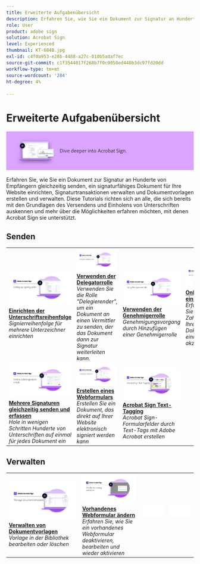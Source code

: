 ```yaml
---
title: Erweiterte Aufgabenübersicht
description: Erfahren Sie, wie Sie ein Dokument zur Signatur an Hunderte von Empfängern gleichzeitig senden, ein signaturfähiges Dokument für Ihre Website einrichten, Signaturtransaktionen verwalten und Dokumentvorlagen erstellen und verwalten.
role: User
product: adobe sign
solution: Acrobat Sign
level: Experienced
thumbnail: KT-6848.jpg
exl-id: c4f0a953-e28b-4488-a27c-010b5adaf7ec
source-git-commit: c1f3544017f268b7f0c9050ed440b3dc97fd20dd
workflow-type: tm+mt
source-wordcount: '284'
ht-degree: 4%

---
```


# Erweiterte Aufgabenübersicht

![Erweitertes Bild für Sign](../assets/Hero-Advanced.png)

Erfahren Sie, wie Sie ein Dokument zur Signatur an Hunderte von Empfängern gleichzeitig senden, ein signaturfähiges Dokument für Ihre Website einrichten, Signaturtransaktionen verwalten und Dokumentvorlagen erstellen und verwalten. Diese Tutorials richten sich an alle, die sich bereits mit den Grundlagen des Versendens und Einholens von Unterschriften auskennen und mehr über die Möglichkeiten erfahren möchten, mit denen Acrobat Sign sie unterstützt.

## Senden

<table style="table-layout:fixed">
<tr>
  <td>
    <a href="setting-up-routing.md">
      <img alt="Einrichten der Unterschriftsreihenfolge" src="../assets/Routing.png">
    </a>
    <div>
    <a href="setting-up-routing.md"><strong>Einrichten der Unterschriftsreihenfolge</strong></a>
    </div>
    <em>Signierreihenfolge für mehrere Unterzeichner einrichten</em>
    <br>
  </td>
  <td>
    <a href="delegate-signature.md">
      <img alt="An eine andere Person delegieren" src="../assets/Delegating.png" />
    </a>  
    <div>
    <a href="delegate-signature.md"><strong>Verwenden der Delegatorrolle</strong></a>
    </div>
    <em>Verwenden Sie die Rolle "Delegierender", um ein Dokument an einen Vermittler zu senden, der das Dokument dann zur Signatur weiterleiten kann.</em>
    <br>
  </td>
  <td>
    <a href="add-an-approver.md">
      <img alt="Verwenden der Genehmigerrolle" src="../assets/Approver.png" />
    </a>
    <div>
    <a href="add-an-approver.md"><strong>Verwenden der Genehmigerrolle</strong></a>
    </div>
    <em>Genehmigungsvorgang durch Hinzufügen einer Genehmigerrolle</em>
    <br>
  </td>
  <td>
    <a href="set-up-online-payments.md">
      <img alt="Onlinezahlungen einrichten" src="../assets/Payments.png" />
    </a>
    <div>
    <a href="set-up-online-payments.md"><strong>Onlinezahlungen einrichten</strong></a>
    </div>
    <em>Erfahren Sie, wie Sie Online-Zahlungen in Ihren Dokumenten einrichten und akzeptieren.</em>
    <br>
  </td>
</tr>
<tr>
 <td>
    <a href="megasign.md">
      <img alt="Mehrere Signaturen gleichzeitig senden und erfassen" src="../assets/Megasign.png" />
    </a>
    <div>
    <a href="megasign.md"><strong>Mehrere Signaturen gleichzeitig senden und erfassen</strong></a>
    </div>
    <em>Hole in wenigen Schritten Hunderte von Unterschriften auf einmal für jedes Dokument ein</em>
    <br>
  </td>
  <td>
    <a href="webform.md">
      <img alt="Erstellen eines Webformulars" src="../assets/Webform.png" />
    </a>
    <div>
    <a href="webform.md"><strong>Erstellen eines Webformulars</strong></a>
    </div>
    <em>Erstellen Sie ein Dokument, das direkt auf Ihrer Website elektronisch signiert werden kann</em>
    <br>
  </td>
  <td>
    <a href="adobe-sign-text-tagging.md">
      <img alt="Acrobat Sign Text-Tagging" src="../assets/Text-Tagging.png" />
  </a>
    <div>
    <a href="adobe-sign-text-tagging.md"><strong>Acrobat Sign Text-Tagging</strong></a>
    </div>
    <em>Acrobat Sign-Formularfelder durch Text-Tags mit Adobe Acrobat erstellen</em>
    <br>
  </td>
</tr>
</table>

## Verwalten

<table style="table-layout:fixed">
<tr>
  <td>
    <a href="edit-a-template.md">
      <img alt="Verwalten von Dokumentvorlagen" src="../assets/ManageTemplate.png" />
    </a>
    <div>
    <a href="edit-a-template.md"><strong>Verwalten von Dokumentvorlagen</strong></a>
    </div>
    <em>Vorlage in der Bibliothek bearbeiten oder löschen</em>
    <br>
  </td>
  <td>
    <a href="modify-webform.md">
      <img alt="Vorhandenes Webformular ändern" src="../assets/Modifywebform.png" />
    </a>
    <div>
    <a href="modify-webform.md"><strong>Vorhandenes Webformular ändern</strong></a>
    </div>
    <em>Erfahren Sie, wie Sie ein vorhandenes Webformular deaktivieren, bearbeiten und wieder aktivieren</em>
    <br>
  </td>  
  <td>
    <img alt="Spacer" src="../assets/Whitespacer.png" />
    <div>
    <br>
  </td>
  <td>
    <img alt="Spacer" src="../assets/Whitespacer.png" />
    <div>
    <br>
  </td>
</tr>
</table>
